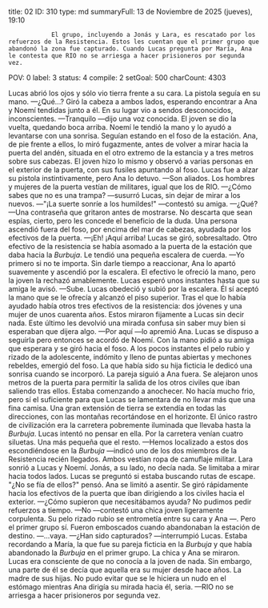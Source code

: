 title:          02
ID:             310
type:           md
summaryFull:    13 de Noviembre de 2025 (jueves), 19:10
                
                El grupo, incluyendo a Jonás y Lara, es rescatado por los refuerzos de la Resistencia. Estos les cuentan que el primer grupo que abandonó la zona fue capturado. Cuando Lucas pregunta por María, Ana le contesta que RIO no se arriesga a hacer prisioneros por segunda vez.
POV:            0
label:          3
status:         4
compile:        2
setGoal:        500
charCount:      4303


Lucas abrió los ojos y sólo vio tierra frente a su cara. La pistola seguía en su mano.
—¿Qué...?
Giró la cabeza a ambos lados, esperando encontrar a Ana y Noemí tendidas junto a él. En su lugar vio a sendos desconocidos, inconscientes.
—Tranquilo —dijo una voz conocida.
El joven se dio la vuelta, quedando boca arriba. Noemí le tendió la mano y lo ayudó a levantarse con una sonrisa.
Seguían estando en el foso de la estación.
Ana, de pie frente a ellos, lo miró fugazmente, antes de volver a mirar hacia la puerta del andén, situada en el otro extremo de la estancia y a tres metros sobre sus cabezas.
El joven hizo lo mismo y observó a varias personas en el exterior de la puerta, con sus fusiles apuntando al foso. Lucas fue a alzar su pistola instintivamente, pero Ana lo detuvo.
—Son aliados.
Los hombres y mujeres de la puerta vestían de militares, igual que los de RIO.
—¿Cómo sabes que no es una trampa? —susurró Lucas, sin dejar de mirar a los nuevos.
—"¡La suerte sonríe a los humildes!" —contestó su amiga.
—¿Qué?
—Una contraseña que gritaron antes de mostrarse. No descarta que sean espías, cierto, pero les concede el beneficio de la duda.
Una persona ascendió fuera del foso, por encima del mar de cabezas, ayudada por los efectivos de la puerta.
—¡Eh! ¡Aquí arriba!
Lucas se giró, sobresaltado. Otro efectivo de la resistencia se había asomado a la puerta de la estación que daba hacia la *Burbuja*. Le tendió una pequeña escalera de cuerda.
—Yo primero si no te importa.
Sin darle tiempo a reaccionar, Ana lo apartó suavemente y ascendió por la escalera. El efectivo le ofreció la mano, pero la joven la rechazó amablemente. Lucas esperó unos instantes hasta que su amiga le avisó.
—Sube.
Lucas obedeció y subió por la escalera. Él sí aceptó la mano que se le ofrecía y alcanzó el piso superior. Tras el que lo había ayudado había otros tres efectivos de la resistencia: dos jóvenes y una mujer de unos cuarenta años. Estos miraron fijamente a Lucas sin decir nada. Este último les devolvió una mirada confusa sin saber muy bien si esperaban que dijera algo.
—Por aquí —lo apremió Ana.
Lucas se dispuso a seguirla pero entonces se acordó de Noemí. Con la mano pidió a su amiga que esperara y se giró hacia el foso. A los pocos instantes el pelo rubio y rizado de la adolescente, indómito y lleno de puntas abiertas y mechones rebeldes, emergió del foso. La que había sido su hija ficticia le dedicó una sonrisa cuando se incorporó.
La pareja siguió a Ana fuera. Se alejaron unos metros de la puerta para permitir la salida de los otros civiles que iban saliendo tras ellos.
Estaba comenzando a anochecer. No hacía mucho frio, pero sí el suficiente para que Lucas se lamentara de no llevar más que una fina camisa. Una gran extensión de tierra se extendía en todas las direcciones, con las montañas recortándose en el horizonte.
El único rastro de civilización era la carretera pobremente iluminada que llevaba hasta la *Burbuja*. Lucas intentó no pensar en ella.
Por la carretera venían cuatro siluetas. Una más pequeña que el resto.
—Hemos localizado a estos dos escondiéndose en la *Burbuja* —indicó uno de los dos miembros de la Resistencia recién llegados. Ambos vestían ropa de camuflaje militar.
Lara sonrió a Lucas y Noemí. Jonás, a su lado, no decía nada. Se limitaba a mirar hacia todos lados.
Lucas se preguntó si estaba buscando rutas de escape.
"¿No se fía de ellos?" pensó.
Ana se limitó a asentir. Se giró rápidamente hacia los efectivos de la puerta que iban dirigiendo a los civiles hacia el exterior.
—¿Cómo supieron que necesitábamos ayuda? No pudimos pedir refuerzos a tiempo.
—No —contestó una chica joven ligeramente corpulenta. Su pelo rizado rubio se entrometía entre su cara y Ana —. Pero el primer grupo sí. Fueron emboscados cuando abandonaban la estación de destino.
—...vaya.
—¿Han sido capturados? —interrumpió Lucas. Estaba recordando a María, la que fue su pareja ficticia en la *Burbuja* y que había abandonado la *Burbuja* en el primer grupo.
La chica y Ana se miraron.
Lucas era consciente de que no conocía a la joven de nada. Sin embargo, una parte de él se decía que aquella era su mujer desde hace años. La madre de sus hijas.
No pudo evitar que se le hiciera un nudo en el estómago mientras Ana dirigía su mirada hacia él, seria.
—RIO no se arriesga a hacer prisioneros por segunda vez.